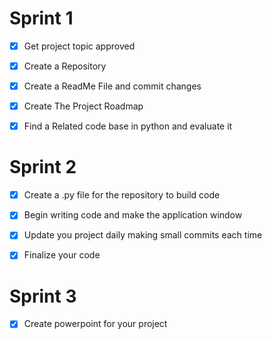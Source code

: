 
# Sprint 1

- [x] Get project topic approved

- [x] Create a Repository

- [x] Create a ReadMe File and commit changes

- [x] Create The Project Roadmap

- [x] Find a Related code base in python and evaluate it

# Sprint 2

- [x] Create a .py file for the repository to build code

- [x] Begin writing code and make the application window

- [x] Update you project daily making small commits each time

- [x] Finalize your code

# Sprint 3

- [x] Create powerpoint for your project
